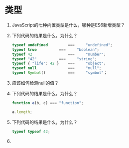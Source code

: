 # 类型

1. JavaScript的七种内置类型是什么，哪种是ES6新增类型？

2. 下列代码的结果是什么，为什么？

   ```javascript
   typeof undefined 		=== 	"undefined";
   typeof true 			=== 	"boolean";
   typeof 42 				=== 	"number";
   typeof "42" 			=== 	"string";
   typeof { "life": 42 }	=== 	"object";
   typeof null				=== 	"null";
   typeof Symbol()			=== 	"symbol"；
   ```

3. 应该如何检测null的值？

4. 下列代码的结果是什么，为什么？

   ```javascript
   function a(b, c) === "function";
   
   a.length;
   ```

5. 下列代码的结果是什么，为什么？

   ```javascript
   typeof typeof 42;
   ```

6. 
